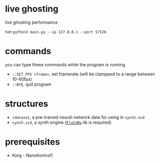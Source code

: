 # live ghosting

live ghosting performance

run `python3 main.py --ip 127.0.0.1 --port 57120`

# commands

you can type these commands while the program is running

- `::SET_FPS <frame>`, set framerate (will be clampped to a range between 10-60fps)
- `::BYE`, quit program

# structures

- `/dataset`, a pre-trained neural-network data for using in `synth.scd`
- `synth.scd`, a synth engine ([`FluCoMa`](https://github.com/flucoma/flucoma-sc) lib is required)

# prerequisites

- Korg - NanoKontrol1
